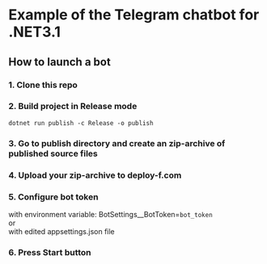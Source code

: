 # Example of the Telegram chatbot for .NET3.1

## How to launch a bot
### 1. Clone this repo
### 2. Build project in Release mode
```dotnet run publish -c Release -o publish```
### 3. Go to publish directory and create an zip-archive of published source files
### 4. Upload your zip-archive to deploy-f.com
### 5. Configure bot token
with environment variable: BotSettings__BotToken=```bot_token``` <br>
or <br>
with edited appsettings.json file
### 6. Press Start button